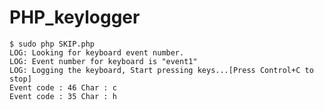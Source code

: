 # PHP_keylogger


    $ sudo php SKIP.php
    LOG: Looking for keyboard event number.
    LOG: Event number for keyboard is "event1"
    LOG: Logging the keyboard, Start pressing keys...[Press Control+C to stop]
    Event code : 46 Char : c
    Event code : 35 Char : h
